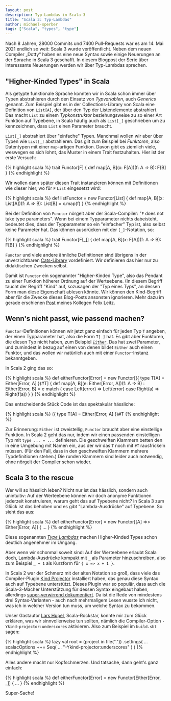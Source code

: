```yaml
---
layout: post
description: Typ-Lambdas in Scala 3
title: "Scala 3: Typ-Lambdas"
author: michael-sperber
tags: ["Scala", "types", "type"]
---
```


Nach 8 Jahren, 28000 Commits und 7400 Pull-Requests war es am 14. Mai
2021 endlich so weit: Scala 3 wurde veröffentlicht. Neben dem neuen
Compiler „Dotty“ haben es eine neue Syntax sowie einige Neuerungen an
der Sprache in Scala 3 geschafft. In diesem Blogpost der Serie über
interessante Neuerungen werden wir über Typ-Lambdas sprechen.

<!-- more start -->

## "Higher-Kinded Types" in Scala

Als getypte funktionale Sprache konnten wir in Scala schon immer über
Typen abstrahieren durch den Einsatz von *Typvariablen*, auch
*Generics* genannt.  Zum Beispiel gibt es in der Collections-Library
von Scala eine Definition von `List[A]`, der über den Typ der
Listenelemente abstrahiert.  Das macht `List` zu einem
*Typkonstruktor* beziehungsweise zu so einer Art Funktion auf
Typebene, in Scala häufig auch als `List[_]` geschrieben um zu
kennzeichnen, dass `List` einen Parameter braucht.

`List[_]` abstrahiert über "einfache" Typen.  Manchmal wollen wir aber
über Typen wie `List[_]` abstrahieren.  Das gilt zum Beispiel bei
*Funktoren*, also Datentypen mit einer `map`-artigen Funktion.  Davon
gibt es ziemlich viele, weswegen es sich lohnt, das Muster in einem
Trait festzuhalten.  Hier ist der erste Versuch:

{% highlight scala %}
trait Functor[F] {
  def map[A, B](x: F[A])(f: A => B): F[B]
}
{% endhighlight %}

Wir wollen dann später diesen Trait instanzieren können mit
Definitionen wie dieser hier, wo für `F` `List` eingesetzt wird:

{% highlight scala %}
def listFunctor = new Functor[List] {
  def map[A, B](x: List[A])(f: A => B): List[B] =
    x.map(f)
} 
{% endhighlight %}

Bei der Definition von `Functor` nörgelt aber der Scala-Compiler: "`F`
does not take type parameters". Wenn bei einem Typparameter nichts
dabeisteht, bedeutet dies, dass der Typparameter so ein "einfacher"
Typ ist, also selbst keine Parameter hat.  Das können ausdrücken mit
der `[_]`-Notation, so:

{% highlight scala %}
trait Functor[F[_]] {
  def map[A, B](x: F[A])(f: A => B): F[B]
}
{% endhighlight %}

`Functor` und viele andere ähnliche Definitionen sind übrigens in der
unverzichtbaren [Cats-Library](https://typelevel.org/cats/)
vordefiniert.  Wir definieren das hier nur zu didaktischen Zwecken
selbst.

Damit ist `Functor` ein sogenannter "Higher-Kinded Type", also das
Pendant zu einer Funktion höherer Ordnung auf der Werteebene.  (In
diesem Begriff taucht der Begriff "Kind" auf, sozusagen der "Typ eines
Typs", an dessen Form man diese Eigenschaft ablesen könnte.  Wir
können den Kind-Begriff aber für die Zwecke dieses Blog-Posts
ansonsten ignorieren.  Mehr dazu im gerade erschienen
[Post](https://funktionale-programmierung.de/2022/07/29/higher-kinded-data.html)
meines Kollegen Felix Leitz.

## Wenn's nicht passt, wie passend machen?

`Functor`-Definitionen können wir jetzt ganz einfach für jeden Typ `T`
angeben, der einen Typparameter hat, also die Form `T[_]` hat.  Es
gibt aber Funktoren, die diesen Typ nicht haben, zum Beispiel
[`Either`](https://dotty.epfl.ch/api/scala/util/Either.html).  Das hat
zwei Parameter, und zumindest in bezug auf einen von denen bildet
`Either` auch einen Funktor, und das wollen wir natürlich auch mit
einer `Functor`-Instanz bekanntgeben.

In Scala 2 ging das so:

{% highlight scala %}
def eitherFunctor[Error] = new Functor[({ type T[A] = 
  Either[Error, A] })#T] {
    def map[A, B](e: Either[Error, A])(f: A => B)
     : Either[Error, B] =
      e match {
        case Left(error) => Left(error)
        case Right(a) => Right(f(a))
      }
  }
{% endhighlight %}

Das entscheidende Stück Code ist das spektakulär hässliche:

{% highlight scala %}
({ type T[A] = Either[Error, A] })#T
{% endhighlight %}

Zur Erinnerung: `Either` ist zweistellig, `Functor` braucht aber eine
einstellige Funktion.  In Scala 2 geht das nur, indem wir einen
passenden einstelligen Typ mit `type ... = ...` definieren.  Die
geschweiften Klammern betten den in eine Umgebung mit Namen ein, aus
der wir das `T` noch mit `#T` rausfrickeln müssen.  (Für den Fall,
dass in den geschweiften Klammern mehrere Typdefinitionen stehen.)
Die runden Klammern sind leider auch notwendig, ohne nörgelt der
Compiler schon wieder.

## Scala 3 to the rescue

Wer will so hässlich leben?  Nicht nur ist das hässlich, sondern auch
unintuitiv: Auf der Werteebene können wir doch anonyme Funktionen
jederzeit konstruieren, warum geht das auf Typebene nicht?  In Scala 3
zum Glück ist das behoben und es gibt "Lambda-Ausdrücke" auf
Typebene.  So sieht das aus:

{% highlight scala %}
def eitherFunctor[Error] = 
  new Functor[[A] =>> Either[Error, A]] { ... }
{% endhighlight %}

Diese sogenannten [*Type
Lambdas*](https://docs.scala-lang.org/scala3/reference/new-types/type-lambdas.html)
machen Higher-Kinded Types schon deutlich angenehmer im Umgang.  

Aber wenn wir schonmal soweit sind: Auf der Werteebene erlaubt Scala
doch, Lambda-Ausdrücke kompakt mit `_` als Parameter hinzuschreiben,
also zum Beispiel `_ + 1` als Kurzform für `{ x => x + 1 }`.  

In Scala 2 war der Schmerz mit der alten Notation so groß, dass viele
das Compiler-Plugin [Kind
Projector](https://github.com/typelevel/kind-projector) installiert
haben, das genau diese Syntax auch auf Typebene unterstützt.  Dieses
Plugin war so populär, dass auch die Scala-3-Macher Unterstützung für
dessen Syntax eingebaut haben, allerdings [super-verwirrend
dokumentiert](https://docs.scala-lang.org/scala3/reference/changed-features/wildcards.html).
Da ist die Rede von mindestens drei Syntax-Varianten - auch nach
mehrmaligem Lesen wusste ich nicht, was ich in welcher Version tun
muss, um welche Syntax zu bekommen.

Unser Gastautor [Lars Hupel](https://lars.hupel.info/),
Scala-Rockstar, konnte mir zum Glück erklären, was wir sinnvollerweise
tun sollten, nämlich die Compiler-Option
`-Ykind-projector:underscores` aktivieren.  Also zum Beispiel im
`build.sbt` sagen:

{% highlight scala %}
lazy val root = (project in file("."))
  .settings(
    ...
    scalacOptions ++= Seq(
      ...
      "-Ykind-projector:underscores"
      )
    )
{% endhighlight %}

Alles andere macht nur Kopfschmerzen.  Und tatsache, dann geht's
ganz einfach:

{% highlight scala %}
def eitherFunctor[Error] =
  new Functor[Either[Error, _]] { ... }
{% endhighlight %}

Super-Sache!


